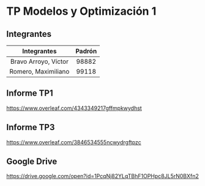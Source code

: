# TP Modelos y Optimización 1
## Integrantes
|      Integrantes     | Padrón |
|:--------------------:|:------:|
| Bravo Arroyo, Víctor |  98882 |
|  Romero, Maximiliano |  99118 |

## Informe TP1
https://www.overleaf.com/4343349217gffmpkwydhst

## Informe TP3
https://www.overleaf.com/3846534555ncwydrgftpzc

## Google Drive
https://drive.google.com/open?id=1PcqNj82YLqTBhF1OPHpc8JL5rN0BXfn2

